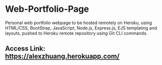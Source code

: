 # Web-Portfolio-Page
Personal web portfolio webpage to be hosted remotely on Heroku, using HTML/CSS, BootStrap, JavaScript, Node.js, Express.js, EJS templating and layouts, pushed to Heroku remote repository using Git CLI commands.

## Access Link: https://alexzhuang.herokuapp.com/
